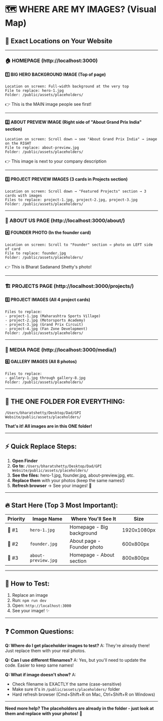 # 🗺️ WHERE ARE MY IMAGES? (Visual Map)

## 📍 Exact Locations on Your Website

---

### 🏠 **HOMEPAGE** (http://localhost:3000)

#### 1️⃣ **BIG HERO BACKGROUND IMAGE** (Top of page)
```
Location on screen: Full-width background at the very top
File to replace: hero-1.jpg
Folder: /public/assets/placeholders/
```
👉 This is the MAIN image people see first!

---

#### 2️⃣ **ABOUT PREVIEW IMAGE** (Right side of "About Grand Prix India" section)
```
Location on screen: Scroll down → see "About Grand Prix India" → image on the RIGHT
File to replace: about-preview.jpg
Folder: /public/assets/placeholders/
```
👉 This image is next to your company description

---

#### 3️⃣ **PROJECT PREVIEW IMAGES** (3 cards in Projects section)
```
Location on screen: Scroll down → "Featured Projects" section → 3 cards with images
Files to replace: project-1.jpg, project-2.jpg, project-3.jpg
Folder: /public/assets/placeholders/
```

---

### 📖 **ABOUT US PAGE** (http://localhost:3000/about/)

#### 4️⃣ **FOUNDER PHOTO** (In the founder card)
```
Location on screen: Scroll to "Founder" section → photo on LEFT side of card
File to replace: founder.jpg
Folder: /public/assets/placeholders/
```
👉 This is Bharat Sadanand Shetty's photo!

---

### 🏗️ **PROJECTS PAGE** (http://localhost:3000/projects/)

#### 5️⃣ **PROJECT IMAGES** (All 4 project cards)
```
Files to replace:
- project-1.jpg (Maharashtra Sports Village)
- project-2.jpg (Motorsports Academy)  
- project-3.jpg (Grand Prix Circuit)
- project-4.jpg (Fan Zone Development)
Folder: /public/assets/placeholders/
```

---

### 📸 **MEDIA PAGE** (http://localhost:3000/media/)

#### 6️⃣ **GALLERY IMAGES** (All 8 photos)
```
Files to replace:
- gallery-1.jpg through gallery-8.jpg
Folder: /public/assets/placeholders/
```

---

## 🎯 **THE ONE FOLDER FOR EVERYTHING:**

```
/Users/bharatshetty/Desktop/Dad/GPI Website/public/assets/placeholders/
```

**That's it! All images are in this ONE folder!**

---

## ⚡ **Quick Replace Steps:**

1. **Open Finder**
2. **Go to:** `/Users/bharatshetty/Desktop/Dad/GPI Website/public/assets/placeholders/`
3. **See the files:** hero-1.jpg, founder.jpg, about-preview.jpg, etc.
4. **Replace them** with your photos (keep the same names!)
5. **Refresh browser** → See your images! 🎉

---

## 🔥 **Start Here (Top 3 Most Important):**

| Priority | Image Name | Where You'll See It | Size |
|----------|-----------|-------------------|------|
| 🥇 #1 | `hero-1.jpg` | Homepage - Big background | 1920x1080px |
| 🥈 #2 | `founder.jpg` | About page - Founder photo | 600x800px |
| 🥉 #3 | `about-preview.jpg` | Homepage - About section | 800x800px |

---

## 📱 **How to Test:**

1. Replace an image
2. Run: `npm run dev`
3. Open: `http://localhost:3000`
4. See your image! ✨

---

## ❓ **Common Questions:**

**Q: Where do I get placeholder images to test?**
A: They're already there! Just replace them with your real photos.

**Q: Can I use different filenames?**
A: Yes, but you'll need to update the code. Easier to keep same names!

**Q: What if image doesn't show?**
A: 
- Check filename is EXACTLY the same (case-sensitive)
- Make sure it's in `/public/assets/placeholders/` folder
- Hard refresh browser (Cmd+Shift+R on Mac, Ctrl+Shift+R on Windows)

---

**Need more help? The placeholders are already in the folder - just look at them and replace with your photos!** 📸




